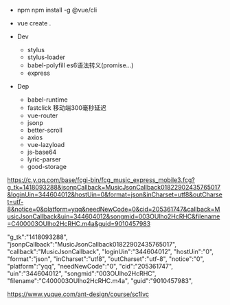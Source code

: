 

- npm npm install -g @vue/cli
- vue create .
- Dev
    - stylus 
    - stylus-loader
    - babel-polyfill es6语法转义(promise...)
    - express
    
- Dep
    - babel-runtime
    - fastclick 移动端300毫秒延迟
    - vue-router
    - jsonp
    - better-scroll
    - axios
    - vue-lazyload
    - js-base64
    - lyric-parser
    - good-storage



https://c.y.qq.com/base/fcgi-bin/fcg_music_express_mobile3.fcg?g_tk=1418093288&jsonpCallback=MusicJsonCallback01822902435765017&loginUin=344604012&hostUin=0&format=json&inCharset=utf8&outCharset=utf-8&notice=0&platform=yqq&needNewCode=0&cid=205361747&callback=MusicJsonCallback&uin=344604012&songmid=003OUlho2HcRHC&filename=C400003OUlho2HcRHC.m4a&guid=9010457983

"g_tk":"1418093288",
"jsonpCallback":"MusicJsonCallback01822902435765017",
"callback":"MusicJsonCallback",
"loginUin":"344604012",
"hostUin":"0",
"format":"json",
"inCharset":"utf8",
"outCharset":"utf-8",
"notice":"0",
"platform":"yqq",
"needNewCode":"0",
"cid":"205361747",
"uin":"344604012",
"songmid":"003OUlho2HcRHC",
"filename":"C400003OUlho2HcRHC.m4a",
"guid":"9010457983",


https://www.yuque.com/ant-design/course/sc1lvc


